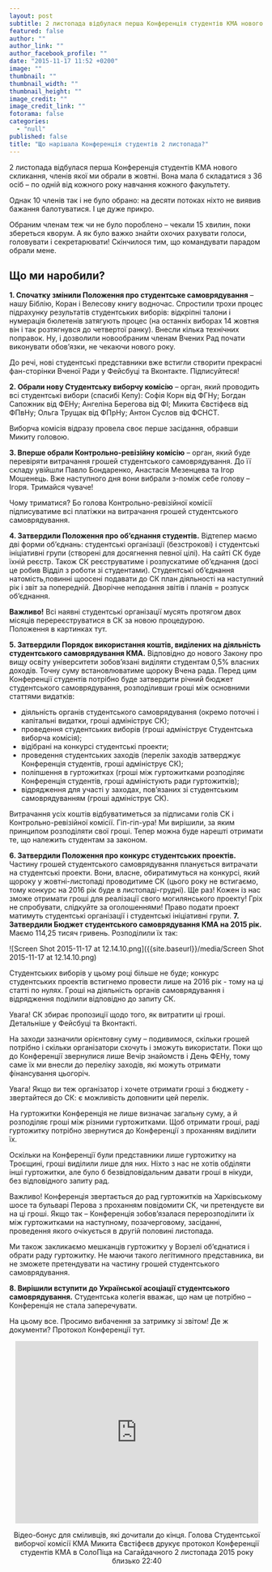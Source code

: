 ```yaml
---
layout: post
subtitle: 2 листопада відбулася перша Конференція студентів КМА нового скликання
featured: false
author: ""
author_link: ""
author_facebook_profile: ""
date: "2015-11-17 11:52 +0200"
image: ""
thumbnail: ""
thumbnail_width: ""
thumbnail_height: ""
image_credit: ""
image_credit_link: ""
fotorama: false
categories: 
  - "null"
published: false
title: "Що нарішала Конференція студентів 2 листопада?"
---
```


2 листопада відбулася перша Конференція студентів КМА нового скликання, членів якої ми обрали в жовтні. Вона мала б складатися з 36 осіб – по одній від кожного року навчання кожного факультету. 

Однак 10 членів так і не було обрано: на десяти потоках ніхто не виявив бажання балотуватися. І це дуже прикро.

Обраним членам теж чи не було пороблено – чекали 15 хвилин, поки збереться кворум. А як було важко знайти охочих рахувати голоси, головувати і секретарювати! Скінчилося тим, що командувати парадом обрали мене.

## Що ми наробили?

**1. Спочатку змінили Положення про студентське самоврядування** – нашу Біблію, Коран і Велесову книгу водночас. Спростили трохи процес підрахунку результатів студентських виборів: відкріпні талони і нумерація бюлетенів затягують процес (на останніх виборах 14 жовтня він і так розтягнувся до четвертої ранку). Внесли кілька технічних поправок. Ну, і дозволили новообраним членам Вчених Рад почати виконувати обов’язки, не чекаючи нового року.

До речі, нові студентські представники вже встигли створити прекрасні фан-сторінки Вченої Ради у Фейсбуці та Вконтакте. Підписуйтеся!

**2. Обрали нову Студентську виборчу комісію** – орган, який проводить всі студентські вибори (спасибі Кепу):
Софія Корн від ФГНу;
Богдан Сапожник від ФЕНу;
Ангеліна Берегова від ФІ;
Микита Євстіфеєв від ФПвНу;
Ольга Трущак від ФПрНу;
Антон Суслов від ФСНСТ.

Виборча комісія відразу провела своє перше засідання, обравши Микиту головою.

**3. Вперше обрали Контрольно-ревізійну комісію** – орган, який буде перевіряти витрачання грошей студентського самоврядування. До її складу увійшли Павло Бондаренко, Анастасія Мезенцева та Ігор Мошенець. Вже наступного дня вони вибрали з-поміж себе голову – Ігоря. Тримайся чуваче!

Чому триматися? Бо голова Контрольно-ревізійної комісії підписуватиме всі платіжки на витрачання грошей студентського самоврядування.

**4. Затвердили Положення про об’єднання студентів.** Відтепер маємо дві форми об’єднань: студентські організації (безстрокові) і студентські ініціативні групи (створені для досягнення певної цілі). На сайті СК буде їхній реєстр. Також СК реєструватиме і розпускатиме об’єднання (досі це робив Відділ з роботи зі студентами). Студентські об’єднання натомість,повинні щоосені подавати до СК план діяльності на наступний рік і звіт за попередній. Дворічне неподання звітів і планів = розпуск об’єднання.

**Важливо!** Всі наявні студентські організації мусять протягом двох місяців перереєструватися в СК за новою процедурою.  
Положення в картинках тут.

**5. Затвердили Порядок використання коштів, виділених на діяльність студентського самоврядування КМА.** Відповідно до нового Закону про вищу освіту університети зобов’язані виділяти студентам 0,5% власних доходів. Точну суму встановлюватиме щороку Вчена рада. Перед цим Конференції студентів потрібно буде затвердити річний бюджет студентського самоврядування, розподіливши гроші між основними статтями видатків:

- діяльність органів студентського самоврядування (окремо поточні і капітальні видатки, гроші адмініструє СК);  
- проведення студентських виборів (гроші адмініструє Студентська виборча комісія);  
- відібрані на конкурсі студентські проекти;  
- проведення студентських заходів (перелік заходів затверджує Конференція студентів, гроші адмініструє СК);  
- поліпшення в гуртожитках (гроші між гуртожитками розподіляє Конференція студентів, гроші адміністують ради гуртожитків);  
- відрядження для участі у заходах, пов’язаних зі студентським самоврядуванням (гроші адмініструє СК).  

Витрачання усіх коштів відбуватиметься за підписами голів СК і Контрольно-ревізійної комісії.
Гіп-гіп-ура! Ми вирішили, за яким принципом розподіляти свої гроші. Тепер можна буде нарешті отримати те, що належить студентам за законом.  

**6. Затвердили Положення про конкурс студентських проектів.** Частину грошей студентського самоврядування планується витрачати на студентські проекти. Вони, власне, обиратимуться на конкурсі, який щороку у жовтні-листопаді проводитиме СК (цього року не встигаємо, тому конкурс на 2016 рік буде в листопаді-грудні).
Ще раз! Кожен із нас зможе отримати гроші для реалізації свого могилянського проекту! Гріх не спробувати, слідкуйте за оголошеннями!
Право подати проект матимуть студентські організації і студентські ініціативні групи.
**7. Затвердили Бюджет студентського самоврядування КМА на 2015 рік.** Маємо 114,25 тисяч гривень. Розподілили їх так:  

![Screen Shot 2015-11-17 at 12.14.10.png]({{site.baseurl}}/media/Screen Shot 2015-11-17 at 12.14.10.png)


Студентських виборів у цьому році більше не буде; конкурс студентських проектів встигнемо провести лише на 2016 рік - тому на ці статті по нулях. Гроші на діяльність органів самоврядування і відрядження поділили відповідно до запиту СК.  

Увага! СК збирає пропозиції щодо того, як витратити ці гроші. Детальніше у Фейсбуці та Вконтакті.  

На заходи зазначили орієнтовну суму – подивимося, скільки грошей потрібно і скільки організатори схочуть і зможуть використати. Поки що до Конференції звернулися лише Вечір знайомств і День ФЕНу, тому саме їх ми внесли до переліку заходів, які можуть отримати фінансування цьогоріч.  

Увага! Якщо ви теж організатор і хочете отримати гроші з бюджету - звертайтеся до СК: є можливість доповнити цей перелік.  

На гуртожитки Конференція не лише визначає загальну суму, а й розподіляє гроші між різними гуртожитками. Щоб отримати гроші, раді гуртожитку потрібно звернутися до Конференції з проханням виділити їх.  

Оскільки на Конференції були представники лише гуртожитку на Троєщині, гроші виділили лише для них. Ніхто з нас не хотів обділяти інші гуртожитки, але було б безвідповідальним давати гроші в нікуди, без відповідного запиту рад.  

Важливо! Конференція звертається до рад гуртожитків на Харківському шосе та бульварі Перова з проханням повідомити СК, чи претендуєте ви на ці гроші. Якщо так – Конференція зобов’язалася перерозподілити їх між гуртожитками на наступному, позачерговому, засіданні, проведення якого очікується в другій половині листопада.  

Ми також закликаємо мешканців гуртожитку у Ворзелі об’єднатися і обрати раду гуртожитку. Не маючи такого легітимного представника, ви не зможете претендувати на частину грошей студентського самоврядування.  

**8. Вирішили вступити до Української асоціації студентського самоврядування.** Студентська колегія вважає, що нам це потрібно – Конференція не стала заперечувати.

На цьому все. Просимо вибачення за затримку зі звітом!
Де ж документи? Протокол Конференції тут.


<p align="center"> <iframe width="480" height="360" src="https://www.youtube.com/embed/44Pv7yoBNmI" frameborder="0" allowfullscreen></iframe></p>

<p align="center">Відео-бонус для сміливців, які дочитали до кінця. Голова Студентської виборчої комісії КМА Микита Євстіфеєв друкує протокол Конференції студентів КМА в СолоПіца на Сагайдачного 2 листопада 2015 року близько 22:40</p>

